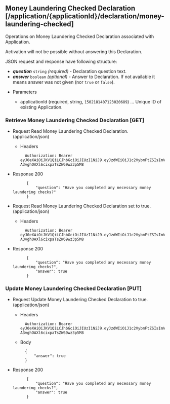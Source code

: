 ## Money Laundering Checked Declaration [/application/{applicationId}/declaration/money-laundering-checked]
Operations on Money Laundering Checked Declaration associated with Application.

Activation will not be possible without answering this Declaration.

JSON request and response have following structure:

- ***question*** `string` *(required)* - Declaration question text.
- ***answer*** `boolean` *(optional)* - Answer to Declaration. If not available it means answer was not given (nor `true` or `false`).

+ Parameters

    + applicationId (required, string, `1502181407123020689`) ... Unique ID of existing Application.

### Retrieve Money Laundering Checked Declaration [GET]
+ Request Read Money Laundering Checked Declaration. (application/json)

    + Headers

            Authorization: Bearer eyJ0eXAiOiJKV1QiLCJhbGciOiJIUzI1NiJ9.eyJzdWIiOiJ1c2VybmFtZSIsImV4cCI6MTQyMjU0MDAzMH0.oyMYL7t57jhBvw-A3vghOAXl6cixpaTsZW69wz3p5M8

+ Response 200

            {
                "question": "Have you completed any necessary money laundering checks?"
            }

+ Request Read Money Laundering Checked Declaration set to true. (application/json)

    + Headers

            Authorization: Bearer eyJ0eXAiOiJKV1QiLCJhbGciOiJIUzI1NiJ9.eyJzdWIiOiJ1c2VybmFtZSIsImV4cCI6MTQyMjU0MDAzMH0.oyMYL7t57jhBvw-A3vghOAXl6cixpaTsZW69wz3p5M8

+ Response 200

            {
                "question": "Have you completed any necessary money laundering checks?",
                "answer": true
            }

### Update Money Laundering Checked Declaration [PUT]
+ Request Update Money Laundering Checked Declaration to true. (application/json)

    + Headers

            Authorization: Bearer eyJ0eXAiOiJKV1QiLCJhbGciOiJIUzI1NiJ9.eyJzdWIiOiJ1c2VybmFtZSIsImV4cCI6MTQyMjU0MDAzMH0.oyMYL7t57jhBvw-A3vghOAXl6cixpaTsZW69wz3p5M8

    + Body

            {
                "answer": true
            }

+ Response 200

            {
                "question": "Have you completed any necessary money laundering checks?",
                "answer": true
            }
